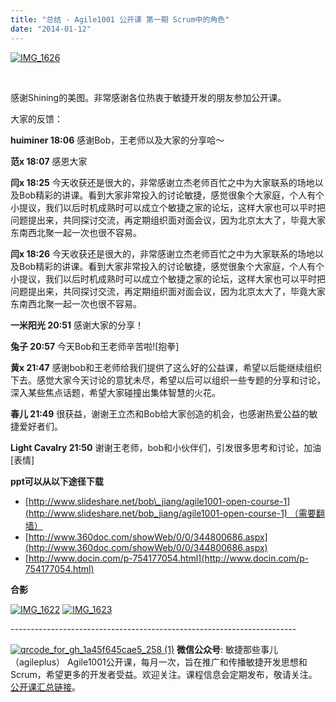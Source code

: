 ```yaml
---
title: "总结 - Agile1001 公开课 第一期 Scrum中的角色"
date: "2014-01-12"
---
```


[![IMG_1626](http://bobjiang.com/wp-content/uploads/2014/01/IMG_1626.jpg)](http://bobjiang.com/wp-content/uploads/2014/01/IMG_1626.jpg)

 

感谢Shining的美图。非常感谢各位热衷于敏捷开发的朋友参加公开课。

大家的反馈：

**huiminer 18:06** 感谢Bob，王老师以及大家的分享哈～

**范x 18:07** 感恩大家

**闫x 18:25** 今天收获还是很大的，非常感谢立杰老师百忙之中为大家联系的场地以及Bob精彩的讲课。看到大家非常投入的讨论敏捷，感觉很象个大家庭，个人有个小提议，我们以后时机成熟时可以成立个敏捷之家的论坛，这样大家也可以平时把问题提出来，共同探讨交流，再定期组织面对面会议，因为北京太大了，毕竟大家东南西北聚一起一次也很不容易。

**闫x 18:26** 今天收获还是很大的，非常感谢立杰老师百忙之中为大家联系的场地以及Bob精彩的讲课。看到大家非常投入的讨论敏捷，感觉很象个大家庭，个人有个小提议，我们以后时机成熟时可以成立个敏捷之家的论坛，这样大家也可以平时把问题提出来，共同探讨交流，再定期组织面对面会议，因为北京太大了，毕竟大家东南西北聚一起一次也很不容易。

**一米阳光 20:51** 感谢大家的分享！

**兔子 20:57** 今天Bob和王老师辛苦啦!\[抱拳\]

**黄x 21:47** 感谢bob和王老师给我们提供了这么好的公益课，希望以后能继续组织下去。感觉大家今天讨论的意犹未尽，希望以后可以组织一些专题的分享和讨论，深入某些焦点话题，希望大家碰撞出集体智慧的火花。

**春儿 21:49** 很获益，谢谢王立杰和Bob给大家创造的机会，也感谢热爱公益的敏捷爱好者们。

**Light Cavalry 21:50** 谢谢王老师，bob和小伙伴们，引发很多思考和讨论，加油\[表情\]

**ppt可以从以下途径下载**

- [http://www.slideshare.net/bob\_jiang/agile1001-open-course-1](http://www.slideshare.net/bob_jiang/agile1001-open-course-1) （需要翻墙）
- [http://www.360doc.com/showWeb/0/0/344800686.aspx](http://www.360doc.com/showWeb/0/0/344800686.aspx)
- [http://www.docin.com/p-754177054.html](http://www.docin.com/p-754177054.html)

**合影**

[![IMG_1622](http://bobjiang.com/wp-content/uploads/2014/01/IMG_1622.jpg)](http://bobjiang.com/wp-content/uploads/2014/01/IMG_1622.jpg) [![IMG_1623](http://bobjiang.com/wp-content/uploads/2014/01/IMG_1623.jpg)](http://bobjiang.com/wp-content/uploads/2014/01/IMG_1623.jpg)

\-----------------------------------------------------------------------

[![qrcode_for_gh_1a45f645cae5_258 (1)](http://bobjiang.com/wp-content/uploads/2013/12/qrcode_for_gh_1a45f645cae5_258-1.jpg)](http://bobjiang.com/wp-content/uploads/2013/12/qrcode_for_gh_1a45f645cae5_258-1.jpg) **微信公众号**: 敏捷那些事儿（agileplus） Agile1001公开课，每月一次，旨在推广和传播敏捷开发思想和Scrum，希望更多的开发者受益。欢迎关注。课程信息会定期发布，敬请关注。[公开课汇总链接](http://bobjiang.com/agile1001-open-course/)。
